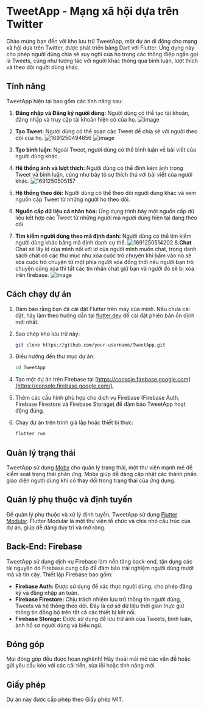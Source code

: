 # TweetApp - Mạng xã hội dựa trên Twitter

Chào mừng bạn đến với kho lưu trữ TweetApp, một dự án di động cho mạng xã hội dựa trên Twitter, được phát triển bằng Dart với Flutter. Ứng dụng này cho phép người dùng chia sẻ suy nghĩ của họ trong các thông điệp ngắn gọi là Tweets, cũng như tương tác với người khác thông qua bình luận, lượt thích và theo dõi người dùng khác.

## Tính năng

TweetApp hiện tại bao gồm các tính năng sau:

1. **Đăng nhập và Đăng ký người dùng:** Người dùng có thể tạo tài khoản, đăng nhập và truy cập tài khoản hiện có của họ.
   ![image](https://github.com/PVL-Linh/SimpleChatApplication_App_Chat_DonGian/assets/136146829/0e10c948-55ae-49cd-9a05-8b3a1e71b04e)
2. **Tạo Tweet:** Người dùng có thể soạn các Tweet để chia sẻ với người theo dõi của họ.
   ![1691250494856](image/README/1691250494856.png)
   ![image](https://github.com/PVL-Linh/SimpleChatApplication_App_Chat_DonGian/assets/136146829/e3fb1120-7ab5-49cf-b02b-2c8ecc3943db)

4. **Tạo bình luận:** Ngoài Tweet, người dùng có thể bình luận về bài viết của người dùng khác.
5. **Hệ thống ảnh và lượt thích:** Người dùng có thể đính kèm ảnh trong Tweet và bình luận, cũng như bày tỏ sự thích thú với bài viết của người khác.
   ![1691250505157](image/README/1691250505157.png)
6. **Hệ thống theo dõi:** Người dùng có thể theo dõi người dùng khác và xem nguồn cấp Tweet từ những người họ theo dõi.
7. **Nguồn cấp dữ liệu cá nhân hóa:** Ứng dụng trình bày một nguồn cấp dữ liệu kết hợp các Tweet từ những người mà người dùng hiện tại đang theo dõi.
8. **Tìm kiếm người dùng theo mã định danh:** Người dùng có thể tìm kiếm người dùng khác bằng mã định danh cụ thể.
   ![1691250514202](image/README/1691250514202.png)
8.**Chat** Chat sẻ lấy id của mình nối với id của người mình muốn chat, trong danh sách chát có các thư mục như xóa cuộc trò chuyện khi bấm vào nó sẽ xóa cuộc trò chuyện từ một phía người xóa đồng thời nếu người bạn trò chuyện cũng xóa thì tất các tin nhắn chát giữ bạn và người đó sẽ bị xóa trên firebase.
![image](https://github.com/PVL-Linh/SimpleChatApplication_App_Chat_DonGian/assets/136146829/6e807cd5-fb24-43d9-9c15-e36d370000a1)

## Cách chạy dự án

1. Đảm bảo rằng bạn đã cài đặt Flutter trên máy của mình. Nếu chưa cài đặt, hãy làm theo hướng dẫn tại [flutter.dev](https://flutter.dev/docs/get-started/install) để cài đặt phiên bản ổn định mới nhất.
2. Sao chép kho lưu trữ này:

    ```bash
    git clone https://github.com/your-username/TweetApp.git
    ```

3. Điều hướng đến thư mục dự án:

    ```bash
    cd TweetApp
    ```

4. Tạo một dự án trên Firebase tại [https://console.firebase.google.com](https://console.firebase.google.com/).
5. Thêm các cấu hình phù hợp cho dịch vụ Firebase (Firebase Auth, Firebase Firestore và Firebase Storage) để đảm bảo TweetApp hoạt động đúng.
6. Chạy dự án trên trình giả lập hoặc thiết bị thực:

    ```bash
    flutter run
    ```

## Quản lý trạng thái

TweetApp sử dụng [Mobx](https://pub.dev/packages/mobx) cho quản lý trạng thái, một thư viện mạnh mẽ để kiểm soát trạng thái phản ứng. Mobx giúp dễ dàng cập nhật các thành phần giao diện người dùng khi có thay đổi trong trạng thái của ứng dụng.

## Quản lý phụ thuộc và định tuyến

Để quản lý phụ thuộc và xử lý định tuyến, TweetApp sử dụng [Flutter Modular](https://pub.dev/packages/flutter_modular). Flutter Modular là một thư viện tổ chức và chia nhỏ cấu trúc của dự án, giúp dễ dàng duy trì và mở rộng.

## Back-End: Firebase

TweetApp sử dụng dịch vụ Firebase làm nền tảng back-end, tận dụng các tài nguyên do Firebase cung cấp để đảm bảo trải nghiệm người dùng mượt mà và tin cậy. Thiết lập Firebase bao gồm:

* **Firebase Auth:** Được sử dụng để xác thực người dùng, cho phép đăng ký và đăng nhập an toàn.
* **Firebase Firestore:** Chịu trách nhiệm lưu trữ thông tin người dùng, Tweets và hệ thống theo dõi. Đây là cơ sở dữ liệu thời gian thực giữ thông tin đồng bộ trên tất cả các thiết bị kết nối.
* **Firebase Storage:** Được sử dụng để lưu trữ ảnh của Tweets, bình luận, ảnh hồ sơ người dùng và biểu ngữ.

## Đóng góp

Mọi đóng góp đều được hoan nghênh! Hãy thoải mái mở các vấn đề hoặc gửi yêu cầu kéo với các cải tiến, sửa lỗi hoặc tính năng mới.

## Giấy phép

Dự án này được cấp phép theo Giấy phép MIT.
